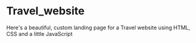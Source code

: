 # Travel_website
Here's a beautiful, custom landing page for a Travel website using HTML, CSS and a little JavaScript

